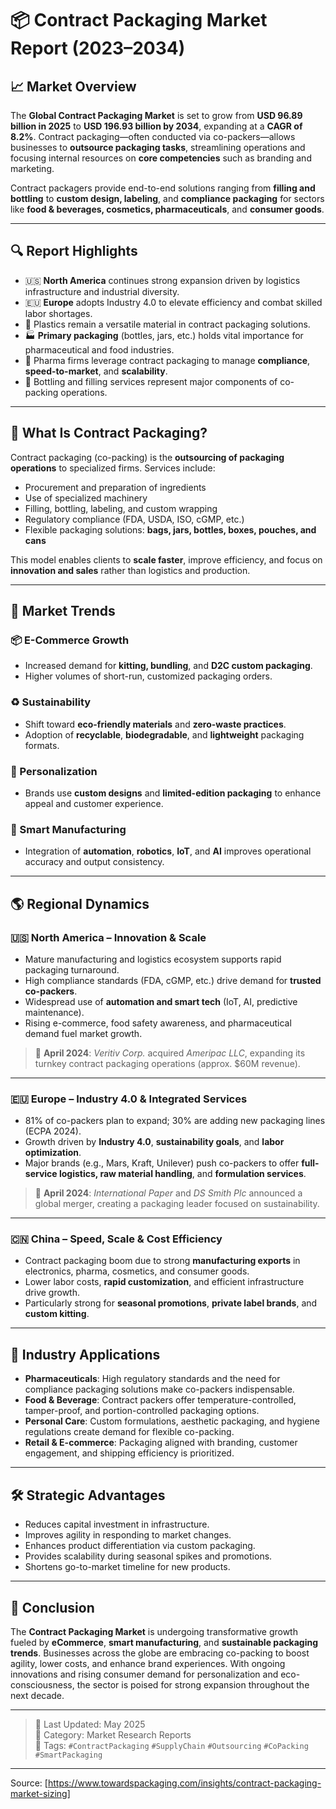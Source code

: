 # 📦 Contract Packaging Market Report (2023–2034)

## 📈 Market Overview

The **Global Contract Packaging Market** is set to grow from **USD 96.89 billion in 2025** to **USD 196.93 billion by 2034**, expanding at a **CAGR of 8.2%**. Contract packaging—often conducted via co-packers—allows businesses to **outsource packaging tasks**, streamlining operations and focusing internal resources on **core competencies** such as branding and marketing.

Contract packagers provide end-to-end solutions ranging from **filling and bottling** to **custom design, labeling**, and **compliance packaging** for sectors like **food & beverages, cosmetics, pharmaceuticals**, and **consumer goods**.

---

## 🔍 Report Highlights

- 🇺🇸 **North America** continues strong expansion driven by logistics infrastructure and industrial diversity.
- 🇪🇺 **Europe** adopts Industry 4.0 to elevate efficiency and combat skilled labor shortages.
- 🔹 Plastics remain a versatile material in contract packaging solutions.
- 🏭 **Primary packaging** (bottles, jars, etc.) holds vital importance for pharmaceutical and food industries.
- 💊 Pharma firms leverage contract packaging to manage **compliance**, **speed-to-market**, and **scalability**.
- 🧴 Bottling and filling services represent major components of co-packing operations.

---

## 🔧 What Is Contract Packaging?

Contract packaging (co-packing) is the **outsourcing of packaging operations** to specialized firms. Services include:

- Procurement and preparation of ingredients
- Use of specialized machinery
- Filling, bottling, labeling, and custom wrapping
- Regulatory compliance (FDA, USDA, ISO, cGMP, etc.)
- Flexible packaging solutions: **bags, jars, bottles, boxes, pouches, and cans**

This model enables clients to **scale faster**, improve efficiency, and focus on **innovation and sales** rather than logistics and production.

---

## 🔄 Market Trends

### 📦 E-Commerce Growth
- Increased demand for **kitting, bundling**, and **D2C custom packaging**.
- Higher volumes of short-run, customized packaging orders.

### ♻️ Sustainability
- Shift toward **eco-friendly materials** and **zero-waste practices**.
- Adoption of **recyclable**, **biodegradable**, and **lightweight** packaging formats.

### 🎯 Personalization
- Brands use **custom designs** and **limited-edition packaging** to enhance appeal and customer experience.

### 🧠 Smart Manufacturing
- Integration of **automation**, **robotics**, **IoT**, and **AI** improves operational accuracy and output consistency.

---

## 🌎 Regional Dynamics

### 🇺🇸 North America – Innovation & Scale

- Mature manufacturing and logistics ecosystem supports rapid packaging turnaround.
- High compliance standards (FDA, cGMP, etc.) drive demand for **trusted co-packers**.
- Widespread use of **automation and smart tech** (IoT, AI, predictive maintenance).
- Rising e-commerce, food safety awareness, and pharmaceutical demand fuel market growth.

> 📌 **April 2024**: *Veritiv Corp.* acquired *Ameripac LLC*, expanding its turnkey contract packaging operations (approx. $60M revenue).

---

### 🇪🇺 Europe – Industry 4.0 & Integrated Services

- 81% of co-packers plan to expand; 30% are adding new packaging lines (ECPA 2024).
- Growth driven by **Industry 4.0**, **sustainability goals**, and **labor optimization**.
- Major brands (e.g., Mars, Kraft, Unilever) push co-packers to offer **full-service logistics, raw material handling**, and **formulation services**.

> 📌 **April 2024**: *International Paper* and *DS Smith Plc* announced a global merger, creating a packaging leader focused on sustainability.

---

### 🇨🇳 China – Speed, Scale & Cost Efficiency

- Contract packaging boom due to strong **manufacturing exports** in electronics, pharma, cosmetics, and consumer goods.
- Lower labor costs, **rapid customization**, and efficient infrastructure drive growth.
- Particularly strong for **seasonal promotions**, **private label brands**, and **custom kitting**.

---

## 🔐 Industry Applications

- **Pharmaceuticals**: High regulatory standards and the need for compliance packaging solutions make co-packers indispensable.
- **Food & Beverage**: Contract packers offer temperature-controlled, tamper-proof, and portion-controlled packaging options.
- **Personal Care**: Custom formulations, aesthetic packaging, and hygiene regulations create demand for flexible co-packing.
- **Retail & E-commerce**: Packaging aligned with branding, customer engagement, and shipping efficiency is prioritized.

---

## 🛠️ Strategic Advantages

- Reduces capital investment in infrastructure.
- Improves agility in responding to market changes.
- Enhances product differentiation via custom packaging.
- Provides scalability during seasonal spikes and promotions.
- Shortens go-to-market timeline for new products.

---

## 📝 Conclusion

The **Contract Packaging Market** is undergoing transformative growth fueled by **eCommerce**, **smart manufacturing**, and **sustainable packaging trends**. Businesses across the globe are embracing co-packing to boost agility, lower costs, and enhance brand experiences. With ongoing innovations and rising consumer demand for personalization and eco-consciousness, the sector is poised for strong expansion throughout the next decade.

---

> 📅 Last Updated: May 2025  
> 📂 Category: Market Research Reports  
> 🔖 Tags: `#ContractPackaging` `#SupplyChain` `#Outsourcing` `#CoPacking` `#SmartPackaging`

---
Source: [https://www.towardspackaging.com/insights/contract-packaging-market-sizing]
